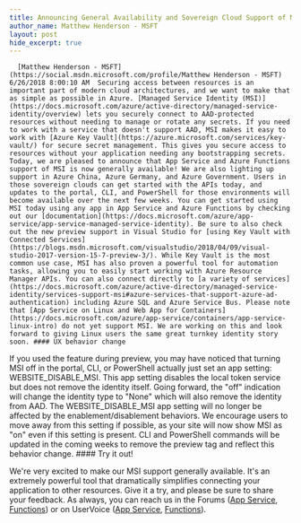 ```yaml
---
title: Announcing General Availability and Sovereign Cloud Support of Managed Service Identity for App Service and Azure Functions
author_name: Matthew Henderson - MSFT
layout: post
hide_excerpt: true
---
```

      [Matthew Henderson - MSFT](https://social.msdn.microsoft.com/profile/Matthew Henderson - MSFT)  6/26/2018 8:00:10 AM  Securing access between resources is an important part of modern cloud architectures, and we want to make that as simple as possible in Azure. [Managed Service Identity (MSI)](https://docs.microsoft.com/azure/active-directory/managed-service-identity/overview) lets you securely connect to AAD-protected resources without needing to manage or rotate any secrets. If you need to work with a service that doesn't support AAD, MSI makes it easy to work with [Azure Key Vault](https://azure.microsoft.com/services/key-vault/) for secure secret management. This gives you secure access to resources without your application needing any bootstrapping secrets. Today, we are pleased to announce that App Service and Azure Functions support of MSI is now generally available! We are also lighting up support in Azure China, Azure Germany, and Azure Government. Users in those sovereign clouds can get started with the APIs today, and updates to the portal, CLI, and PowerShell for those environments will become available over the next few weeks. You can get started using MSI today using any app in App Service and Azure Functions by checking out our [documentation](https://docs.microsoft.com/azure/app-service/app-service-managed-service-identity). Be sure to also check out the new preview support in Visual Studio for [using Key Vault with Connected Services](https://blogs.msdn.microsoft.com/visualstudio/2018/04/09/visual-studio-2017-version-15-7-preview-3/). While Key Vault is the most common use case, MSI has also proven a powerful tool for automation tasks, allowing you to easily start working with Azure Resource Manager APIs. You can also connect directly to [a variety of services](https://docs.microsoft.com/azure/active-directory/managed-service-identity/services-support-msi#azure-services-that-support-azure-ad-authentication) including Azure SQL and Azure Service Bus. Please note that [App Service on Linux and Web App for Containers](https://docs.microsoft.com/azure/app-service/containers/app-service-linux-intro) do not yet support MSI. We are working on this and look forward to giving Linux users the same great turnkey identity story soon. #### UX behavior change

 If you used the feature during preview, you may have noticed that turning MSI off in the portal, CLI, or PowerShell actually just set an app setting: WEBSITE\_DISABLE\_MSI. This app setting disables the local token service but does not remove the identity itself. Going forward, the "off" indication will change the identity type to "None" which will also remove the identity from AAD. The WEBSITE\_DISABLE\_MSI app setting will no longer be affected by the enablement/disablement behaviors. We encourage users to move away from this setting if possible, as your site will now show MSI as "on" even if this setting is present. CLI and PowerShell commands will be updated in the coming weeks to remove the preview tag and reflect this behavior change. #### Try it out!

 We're very excited to make our MSI support generally available. It's an extremely powerful tool that dramatically simplifies connecting your application to other resources. Give it a try, and please be sure to share your feedback. As always, you can reach us in the Forums ([App Service](https://social.msdn.microsoft.com/Forums/azure/en-US/home?forum=windowsazurewebsitespreview), [Functions](https://social.msdn.microsoft.com/Forums/en-US/home?forum=AzureFunctions)) or on UserVoice ([App Service](https://feedback.azure.com/forums/169385-web-apps/filters/top), [Functions](https://feedback.azure.com/forums/355860-azure-functions/filters/top)).     